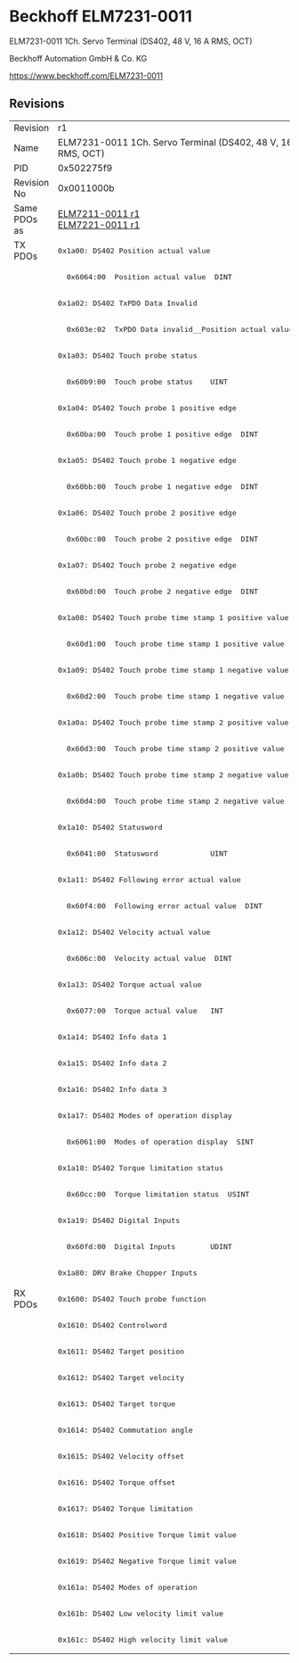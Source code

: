 # Beckhoff ELM7231-0011

ELM7231-0011 1Ch. Servo Terminal (DS402, 48 V, 16 A RMS, OCT)

Beckhoff Automation GmbH & Co. KG

https://www.beckhoff.com/ELM7231-0011

## Revisions
<table>
<tr >
<td>Revision</td>
<td>r1</td>
</tr>
<tr >
<td>Name</td>
<td>ELM7231-0011 1Ch. Servo Terminal (DS402, 48 V, 16 A RMS, OCT)</td>
</tr>
<tr >
<td>PID</td>
<td>0x502275f9</td>
</tr>
<tr >
<td>Revision No</td>
<td>0x0011000b</td>
</tr>
<tr >
<td>Same PDOs as</td>
<td><a href="ELM7211-0011">ELM7211-0011 r1</a><br/><a href="ELM7221-0011">ELM7221-0011 r1</a></td>
</tr>
<tr class="txpdo pdosection">
<td rowspan=40 valign=top>TX PDOs</td>
<td><pre>0x1a00: DS402 Position actual value</pre></td>
<td></td>
</tr>
<tr class="txpdo">
<td><pre>  0x6064:00  Position actual value  DINT</pre></td>
</tr>
<tr class="txpdo pdosection">
<td><pre>0x1a02: DS402 TxPDO Data Invalid</pre></td>
</tr>
<tr class="txpdo">
<td><pre>  0x603e:02  TxPDO Data invalid__Position actual value  BOOL</pre></td>
</tr>
<tr class="txpdo pdosection">
<td><pre>0x1a03: DS402 Touch probe status</pre></td>
</tr>
<tr class="txpdo">
<td><pre>  0x60b9:00  Touch probe status    UINT</pre></td>
</tr>
<tr class="txpdo pdosection">
<td><pre>0x1a04: DS402 Touch probe 1 positive edge</pre></td>
</tr>
<tr class="txpdo">
<td><pre>  0x60ba:00  Touch probe 1 positive edge  DINT</pre></td>
</tr>
<tr class="txpdo pdosection">
<td><pre>0x1a05: DS402 Touch probe 1 negative edge</pre></td>
</tr>
<tr class="txpdo">
<td><pre>  0x60bb:00  Touch probe 1 negative edge  DINT</pre></td>
</tr>
<tr class="txpdo pdosection">
<td><pre>0x1a06: DS402 Touch probe 2 positive edge</pre></td>
</tr>
<tr class="txpdo">
<td><pre>  0x60bc:00  Touch probe 2 positive edge  DINT</pre></td>
</tr>
<tr class="txpdo pdosection">
<td><pre>0x1a07: DS402 Touch probe 2 negative edge</pre></td>
</tr>
<tr class="txpdo">
<td><pre>  0x60bd:00  Touch probe 2 negative edge  DINT</pre></td>
</tr>
<tr class="txpdo pdosection">
<td><pre>0x1a08: DS402 Touch probe time stamp 1 positive value</pre></td>
</tr>
<tr class="txpdo">
<td><pre>  0x60d1:00  Touch probe time stamp 1 positive value  UDINT</pre></td>
</tr>
<tr class="txpdo pdosection">
<td><pre>0x1a09: DS402 Touch probe time stamp 1 negative value</pre></td>
</tr>
<tr class="txpdo">
<td><pre>  0x60d2:00  Touch probe time stamp 1 negative value  UDINT</pre></td>
</tr>
<tr class="txpdo pdosection">
<td><pre>0x1a0a: DS402 Touch probe time stamp 2 positive value</pre></td>
</tr>
<tr class="txpdo">
<td><pre>  0x60d3:00  Touch probe time stamp 2 positive value  UDINT</pre></td>
</tr>
<tr class="txpdo pdosection">
<td><pre>0x1a0b: DS402 Touch probe time stamp 2 negative value</pre></td>
</tr>
<tr class="txpdo">
<td><pre>  0x60d4:00  Touch probe time stamp 2 negative value  UDINT</pre></td>
</tr>
<tr class="txpdo pdosection">
<td><pre>0x1a10: DS402 Statusword</pre></td>
</tr>
<tr class="txpdo">
<td><pre>  0x6041:00  Statusword            UINT</pre></td>
</tr>
<tr class="txpdo pdosection">
<td><pre>0x1a11: DS402 Following error actual value</pre></td>
</tr>
<tr class="txpdo">
<td><pre>  0x60f4:00  Following error actual value  DINT</pre></td>
</tr>
<tr class="txpdo pdosection">
<td><pre>0x1a12: DS402 Velocity actual value</pre></td>
</tr>
<tr class="txpdo">
<td><pre>  0x606c:00  Velocity actual value  DINT</pre></td>
</tr>
<tr class="txpdo pdosection">
<td><pre>0x1a13: DS402 Torque actual value</pre></td>
</tr>
<tr class="txpdo">
<td><pre>  0x6077:00  Torque actual value   INT</pre></td>
</tr>
<tr class="txpdo pdosection">
<td><pre>0x1a14: DS402 Info data 1</pre></td>
</tr>
<tr class="txpdo pdosection">
<td><pre>0x1a15: DS402 Info data 2</pre></td>
</tr>
<tr class="txpdo pdosection">
<td><pre>0x1a16: DS402 Info data 3</pre></td>
</tr>
<tr class="txpdo pdosection">
<td><pre>0x1a17: DS402 Modes of operation display</pre></td>
</tr>
<tr class="txpdo">
<td><pre>  0x6061:00  Modes of operation display  SINT</pre></td>
</tr>
<tr class="txpdo pdosection">
<td><pre>0x1a18: DS402 Torque limitation status</pre></td>
</tr>
<tr class="txpdo">
<td><pre>  0x60cc:00  Torque limitation status  USINT</pre></td>
</tr>
<tr class="txpdo pdosection">
<td><pre>0x1a19: DS402 Digital Inputs</pre></td>
</tr>
<tr class="txpdo">
<td><pre>  0x60fd:00  Digital Inputs        UDINT</pre></td>
</tr>
<tr class="txpdo pdosection">
<td><pre>0x1a80: DRV Brake Chopper Inputs</pre></td>
</tr>
<tr class="rxpdo pdosection">
<td rowspan=14 valign=top>RX PDOs</td>
<td><pre>0x1600: DS402 Touch probe function</pre></td>
<td></td>
</tr>
<tr class="rxpdo pdosection">
<td><pre>0x1610: DS402 Controlword</pre></td>
</tr>
<tr class="rxpdo pdosection">
<td><pre>0x1611: DS402 Target position</pre></td>
</tr>
<tr class="rxpdo pdosection">
<td><pre>0x1612: DS402 Target velocity</pre></td>
</tr>
<tr class="rxpdo pdosection">
<td><pre>0x1613: DS402 Target torque</pre></td>
</tr>
<tr class="rxpdo pdosection">
<td><pre>0x1614: DS402 Commutation angle</pre></td>
</tr>
<tr class="rxpdo pdosection">
<td><pre>0x1615: DS402 Velocity offset</pre></td>
</tr>
<tr class="rxpdo pdosection">
<td><pre>0x1616: DS402 Torque offset</pre></td>
</tr>
<tr class="rxpdo pdosection">
<td><pre>0x1617: DS402 Torque limitation</pre></td>
</tr>
<tr class="rxpdo pdosection">
<td><pre>0x1618: DS402 Positive Torque limit value</pre></td>
</tr>
<tr class="rxpdo pdosection">
<td><pre>0x1619: DS402 Negative Torque limit value</pre></td>
</tr>
<tr class="rxpdo pdosection">
<td><pre>0x161a: DS402 Modes of operation</pre></td>
</tr>
<tr class="rxpdo pdosection">
<td><pre>0x161b: DS402 Low velocity limit value</pre></td>
</tr>
<tr class="rxpdo pdosection">
<td><pre>0x161c: DS402 High velocity limit value</pre></td>
</tr>
</table>
